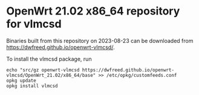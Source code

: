 OpenWrt 21.02 x86_64 repository for vlmcsd
========

Binaries built from this repository on 2023-08-23 can be downloaded from <https://dwfreed.github.io/openwrt-vlmcsd/>.

To install the vlmcsd package, run

```
echo "src/gz openwrt-vlmcsd https://dwfreed.github.io/openwrt-vlmcsd/OpenWrt_21.02/x86_64/base" >> /etc/opkg/customfeeds.conf
opkg update
opkg install vlmcsd
```
